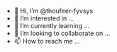 - 👋 Hi, I’m @thoufeer-fyvsys
- 👀 I’m interested in ...
- 🌱 I’m currently learning ...
- 💞️ I’m looking to collaborate on ...
- 📫 How to reach me ...

<!---
thoufeer-fyvsys/thoufeer-fyvsys is a ✨ special ✨ repository because its `README.md` (this file) appears on your GitHub profile.
You can click the Preview link to take a look at your changes.
--->
